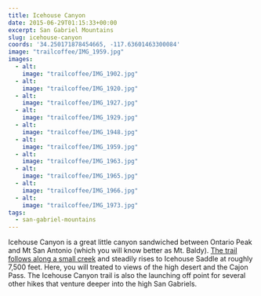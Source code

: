```yaml
---
title: Icehouse Canyon
date: 2015-06-29T01:15:33+00:00
excerpt: San Gabriel Mountains
slug: icehouse-canyon
coords: '34.250171878454665, -117.63601463300084'
image: "trailcoffee/IMG_1959.jpg"
images:
  - alt: 
    image: "trailcoffee/IMG_1902.jpg"
  - alt: 
    image: "trailcoffee/IMG_1920.jpg"
  - alt: 
    image: "trailcoffee/IMG_1927.jpg"
  - alt: 
    image: "trailcoffee/IMG_1929.jpg"
  - alt: 
    image: "trailcoffee/IMG_1948.jpg"
  - alt: 
    image: "trailcoffee/IMG_1959.jpg"
  - alt: 
    image: "trailcoffee/IMG_1963.jpg"
  - alt: 
    image: "trailcoffee/IMG_1965.jpg"
  - alt: 
    image: "trailcoffee/IMG_1966.jpg"
  - alt: 
    image: "trailcoffee/IMG_1973.jpg"
tags:
  - san-gabriel-mountains
---
```

Icehouse Canyon is a great little canyon sandwiched between Ontario Peak and Mt San Antonio (which you will know better as Mt. Baldy). <a href="http://www.modernhiker.com/2007/04/19/hiking-icehouse-canyon/">The trail follows along a small creek</a> and steadily rises to Icehouse Saddle at roughly 7,500 feet. Here, you will treated to views of the high desert and the Cajon Pass. The Icehouse Canyon trail is also the launching off point for several other hikes that venture deeper into the high San Gabriels.

